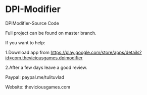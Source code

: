 # DPI-Modifier

DPIModifier-Source Code

Full project can be found on master branch.

If you want to help:

1.Download app from https://play.google.com/store/apps/details?id=com.theviciousgames.dpimodifier

2.After a few days leave a good review.

Paypal: paypal.me/tulituvlad

Website: theviciousgames.com
